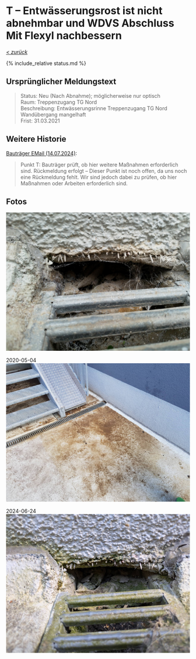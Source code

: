 # T &ndash; Entwässerungsrost ist nicht abnehmbar und WDVS Abschluss Mit Flexyl nachbessern

_[&lt; zurück](../../index.md)_

{% include_relative status.md %}

## Ursprünglicher Meldungstext

> Status: Neu (Nach Abnahme); möglicherweise nur optisch\
> Raum: Treppenzugang TG Nord\
> Beschreibung: Entwässerungsrinne Treppenzugang TG Nord Wandübergang mangelhaft\
> Frist: 31.03.2021

## Weitere Historie

[Bauträger EMail (14.07.2024)]:

> Punkt T: Bauträger prüft, ob hier weitere Maßnahmen erforderlich sind. Rückmeldung erfolgt – Dieser Punkt ist noch offen, da uns noch eine Rückmeldung fehlt. Wir sind jedoch dabei zu prüfen, ob hier Maßnahmen oder Arbeiten erforderlich sind.

## Fotos

![](Meldung.jpg)

2020-05-04
![](20200504_162119_small.jpg)

2024-06-24
![](20240624_152024788.RAW-01.COVER_small.jpg)

[Bauträger EMail (14.07.2024)]: https://drive.google.com/file/d/19hDpQ9SWxaemkfX0wXpxzCk9p0P5WIK4/view?usp=drive_link
